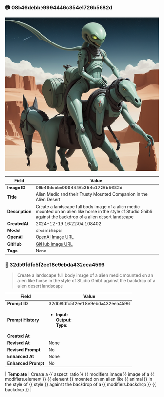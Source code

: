 

### 📷 08b46debbe9994446c354e1726b5682d 


![data.id](./08b46debbe9994446c354e1726b5682d.jpg)


| Field          | Value                                                                                                                     |
|----------------|---------------------------------------------------------------------------------------------------------------------------|
| **Image ID**             | 08b46debbe9994446c354e1726b5682d                                                                                                             |
| **Title**           | Alien Medic and their Trusty Mounted Companion in the Alien Desert                                                                                                       |
| **Description**           | Create a landscape full body image of a alien medic mounted on an alien like horse in the style of Studio Ghibli against the backdrop of a alien desert landscape                                                                                                       |
| **CreatedAt**        | 2024-12-19 16:22:04.108402                                                                                                        |
| **Model**        | dreamshaper                                                                                                        |
| **OpenAI**         | [OpenAI Image URL](http://192.168.1.85:8081/generated-images/b643052605050.png)                                                                                |
| **GitHub**         | [GitHub Image URL](https://raw.githubusercontent.com/Caneta-Silva/studio-ghibli/refs/heads/main/images/08b46debbe9994446c354e1726b5682d/08b46debbe9994446c354e1726b5682d.jpg)                                                                                |
| **Tags**       | None                                                                                                                   |

### 📜 32db9fdfc5f2ee18e9ebda432eea4596

> Create a landscape full body image of a alien medic mounted on an alien like horse in the style of Studio Ghibli against the backdrop of a alien desert landscape

| Field          | Value                                                                                                                                                                      |
|----------------|----------------------------------------------------------------------------------------------------------------------------------------------------------------------------|
| **Prompt ID**  | 32db9fdfc5f2ee18e9ebda432eea4596                                                                                                                                                            |
| **Prompt History** | <ul><li>**Input:**  <br> **Output:**  <br> **Type:** </li></ul> |
| **Created At** |                                                                                                                                                    |
| **Revised At** | None                                                                                                                                                   |
| **Revised Prompt** | No                                                                                                                                                                      |
| **Enhanced At** | None                                                                                                                                                  |
| **Enhanced Prompt** | No                                                                                                                                                                    |

| **Template**   | Create a {{ aspect_ratio }} {{ modifiers.image }} image of a {{ modifiers.element }} {{ element }} mounted on an alien like {{ animal }} in the style of {{ style }} against the backdrop of a {{ modifiers.backdrop }} {{ backdrop }}                                                                                                                                           |


